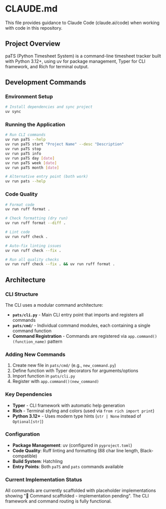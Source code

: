 # CLAUDE.md

This file provides guidance to Claude Code (claude.ai/code) when working with code in this repository.

## Project Overview

paTS (Python Timesheet System) is a command-line timesheet tracker built with Python 3.12+, using uv for package management, Typer for CLI framework, and Rich for terminal output.

## Development Commands

### Environment Setup
```bash
# Install dependencies and sync project
uv sync
```

### Running the Application
```bash
# Run CLI commands
uv run paTS --help
uv run paTS start "Project Name" --desc "Description"
uv run paTS stop
uv run paTS info
uv run paTS day [date]
uv run paTS week [date]  
uv run paTS month [date]

# Alternative entry point (both work)
uv run pats --help
```

### Code Quality
```bash
# Format code
uv run ruff format .

# Check formatting (dry run)
uv run ruff format --diff .

# Lint code
uv run ruff check .

# Auto-fix linting issues
uv run ruff check --fix .

# Run all quality checks
uv run ruff check --fix . && uv run ruff format .
```

## Architecture

### CLI Structure
The CLI uses a modular command architecture:

- **`pats/cli.py`** - Main CLI entry point that imports and registers all commands
- **`pats/cmd/`** - Individual command modules, each containing a single command function
- **Command Registration** - Commands are registered via `app.command()(function_name)` pattern

### Adding New Commands
1. Create new file in `pats/cmd/` (e.g., `new_command.py`)
2. Define function with Typer decorators for arguments/options
3. Import function in `pats/cli.py`
4. Register with `app.command()(new_command)`

### Key Dependencies
- **Typer** - CLI framework with automatic help generation
- **Rich** - Terminal styling and colors (used via `from rich import print`)
- **Python 3.12+** - Uses modern type hints (`str | None` instead of `Optional[str]`)

### Configuration
- **Package Management**: uv (configured in `pyproject.toml`)
- **Code Quality**: Ruff linting and formatting (88 char line length, Black-compatible)
- **Build System**: Hatchling
- **Entry Points**: Both `paTS` and `pats` commands available

### Current Implementation Status
All commands are currently scaffolded with placeholder implementations showing "🚧 Command scaffolded - implementation pending". The CLI framework and command routing is fully functional.